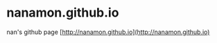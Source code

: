 nanamon.github.io
=================

nan's github page
[http://nanamon.github.io](http://nanamon.github.io)
